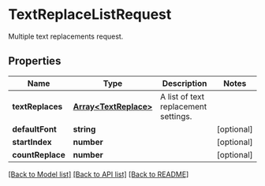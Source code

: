 # TextReplaceListRequest
Multiple text replacements request.

## Properties
Name | Type | Description | Notes
------------ | ------------- | ------------- | -------------
**textReplaces** | [**Array&lt;TextReplace&gt;**](TextReplace.md) | A list of text replacement settings. | 
**defaultFont** | **string** |  | [optional]
**startIndex** | **number** |  | [optional]
**countReplace** | **number** |  | [optional]
[[Back to Model list]](../README.md#documentation-for-models) [[Back to API list]](../README.md#documentation-for-api-endpoints) [[Back to README]](../README.md)

